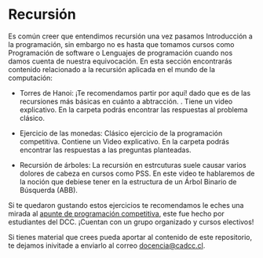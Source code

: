 # Recursión
Es común creer que entendimos recursión una vez pasamos Introducción a la programación, sin embargo no es hasta que tomamos cursos como Programación de software o Lenguajes de programación cuando nos damos cuenta de nuestra equivocación. 
En esta sección encontrarás contenido relacionado a la recursión aplicada en el mundo de la computación:

- Torres de Hanoi: ¡Te recomendamos partir por aquí! dado que es de las recursiones más básicas en cuánto a abtracción. . Tiene un video explicativo. En la carpeta podrás encontrar las respuestas al problema clásico.

- Ejercicio de las monedas: Clásico ejercicio de la programación competitiva. Contiene un Video explicativo. En la carpeta podrás encontrar las respuestas a las preguntas planteadas.

- Recursión de árboles: La recursión en estrcuturas suele causar varios dolores de cabeza en cursos como PSS. En este video te hablaremos de la noción que debiese tener en la estructura de un Árbol Binario de Búsquerda (ABB).

Si te quedaron gustando estos ejercicios te recomendamos le eches una mirada al [apunte de programación competitiva](https://uchile.progcomp.cl/), este fue hecho por estudiantes del DCC. ¡Cuentan con un grupo organizado y cursos electivos!

Si tienes material que crees pueda aportar al contenido de este repositorio, te dejamos inivitade a enviarlo al correo  docencia@cadcc.cl.
